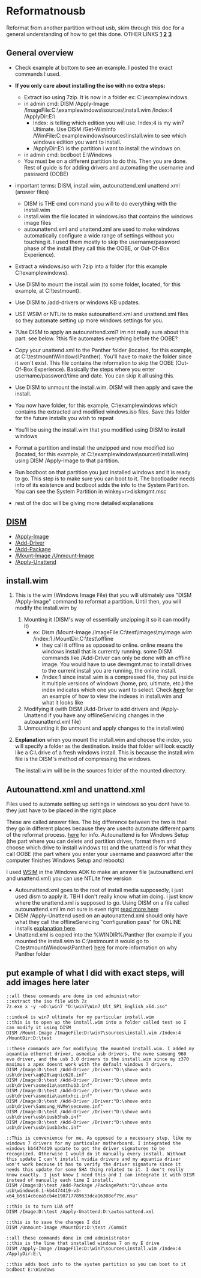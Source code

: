 # Reformatnousb
Reformat from another partition without usb, skim through this doc for a general understanding of how to get this done.
OTHER LINKS [**1**](https://github.com/iidanL/InstallWindowsWithoutUSB/blob/main/Install%20Windows.bat) [**2**](https://superuser.com/questions/193912/install-windows-7-x64-from-a-separate-partition-on-same-hard-drive-no-dvd-usb) [**3**](https://www.tenforums.com/tutorials/84331-apply-windows-image-using-dism-instead-clean-install.html)

## General overview
* Check example at bottom to see an example. I posted the exact commands I used.
* **If you only care about installing the iso with no extra steps:** 
  * Extract iso using 7zip. It is now in a folder ex: C:\examplewindows.
  * in admin cmd: DISM /Apply-Image /ImageFile:C:\examplewindows\sources\install.wim /Index:4 /ApplyDir:E:\
    * Index: is telling which edition you will use. Index:4 is my win7 Ultimate. Use DISM /Get-WimInfo /WimFile:C:examplewindows\sources\install.wim to see which windows edition you want to install.
    * /ApplyDir:E:\ is the partition i want to install the windows on. 
  * in admin cmd: bcdboot E:\Windows
  * You must be on a different partition to do this. Then you are done. Rest of guide is for adding drivers and automating the username and password (OOBE)

* important terms: DISM, install.wim, autounattend.xml unattend.xml (answer files)
  * DISM is THE cmd command you will to do everything with the install.wim  
  * install.wim the file located in windows.iso that contains the windows image files
  * autounattend.xml and unattend.xml are used to make windows automatically configure a wide range of settings without you touching it. I used them mostly to skip the username/password phase of the install (they call this the OOBE, or Out-Of-Box Experience).
* Extract a windows.iso with 7zip into a folder (for this example C:\examplewindows). 
* Use DISM to mount the install.wim (to some folder, located, for this example, at C:\testmount). 
* Use DISM to /add-drivers or windows KB updates.
* USE WSIM or NTLite to make autounattend.xml and unattend.xml files so they automate setting up more windows settings for you.
* ?Use DISM to apply an autounattend.xml? im not really sure about this part. see below. ?this file automates everything before the OOBE?  
* Copy your unattend.xml to the Panther folder (located, for this example, at C:\testmount\Windows\Panther). You'll have to make the folder since it won't exist. This file contains the information to skip the OOBE (Out-Of-Box Experience). Basically the steps where you enter username/password/time and date. You can skip it all using this.
* Use DISM to unmount the install.wim. DISM will then apply and save the install.
* You now have folder, for this example, C:\examplewindows which contains the extracted and modified windows.iso files. Save this folder for the future installs you wish to repeat
* You'll be using the install.wim that you modified using DISM to install windows
* Format a partition and install the unzipped and now modified iso (located, for this example, at C:\examplewindows\sources\install.wim) using DISM /Apply-Image to that partition.
* Run bcdboot on that partition you just installed windows and it is ready to go. This step is to make sure you can boot to it. The bootloader needs info of its existence and bcdboot adds the info to the System Partition. You can see the System Partition in winkey+r>diskmgmt.msc

* rest of the doc will be giving more detailed explanations

## [DISM](https://docs.microsoft.com/en-us/windows-hardware/manufacture/desktop/what-is-dism?view=windows-11)
* [/Apply-Image](https://docs.microsoft.com/en-us/windows-hardware/manufacture/desktop/dism-image-management-command-line-options-s14?view=windows-11#apply-image)
* [/Add-Driver](https://docs.microsoft.com/en-us/windows-hardware/manufacture/desktop/add-and-remove-drivers-to-an-offline-windows-image?view=windows-11)
* [/Add-Package](https://docs.microsoft.com/en-us/windows-hardware/manufacture/desktop/dism-operating-system-package-servicing-command-line-options?view=windows-11#add-package)
* [/Mount-Image /Unmount-Image](https://docs.microsoft.com/en-us/windows-hardware/manufacture/desktop/mount-and-modify-a-windows-image-using-dism?view=windows-11)
* [/Apply-Unattend](https://docs.microsoft.com/en-us/windows-hardware/manufacture/desktop/dism-unattended-servicing-command-line-options?view=windows-11#apply-unattend)

## install.wim
  1. This is the wim (Windows Image File) that you will ultimately use "DISM /Apply-Image" command to reformat a partition. Until then, you will modify the install.wim by
     1. Mounting it (DISM's way of essentially unzipping it so it can modify it)
        * ex: Dism /Mount-Image /ImageFile:C:\test\images\myimage.wim /index:1 /MountDir:C:\test\offline
          * they call it offline as opposed to online. online means the windows install that is currently running. some DISM commands like /Add-Driver can only be done with an offline image. You would have to use devmgmt.msc to install drives to the current install you are running, the online install.
          * /index:1 since install.wim is a compressed file, they put inside it multiple versions of windows (home, pro, ultimate, etc.) the index indicates which one you want to select. Check [**_here_**](https://www.tenforums.com/general-support/162980-what-index-number-how-do-i-find-thank-you-post2000764.html?s=ab6904756d100e190fc1593666d2cc3d#post2000764) for an example of how to view the indexes in install.wim and what it looks like
     2. Modifying it (with DISM /Add-Driver to add drivers and /Apply-Unattend if you have any offlineServicing changes in the autoaunattend.xml file)
     3. Unmounting it (to unmount and apply changes to the install.wim)

  2. **Explanation**  when you mount the install.wim and choose the index, you will specify a folder as the destination. inside that folder will look exactly like a C:\ drive of a fresh windows install. This is because the install.wim file is the DISM's method of compressing the windows.

     The install.wim will be in the sources folder of the mounted directory.

## Autounattend.xml and unattend.xml

Files used to automate setting up settings in windows so you dont have to. they just have to be placed in the right place

These are called answer files. The big difference between the two is that they go in different places because they are usedto automate different parts of the reformat process. [here](https://win10.guru/answer-file-autounattend-xml-or-unattend-xml/) for info. Autounattend is for Windows Setup (the part where you can delete and partition drives, format them and choose which drive to install windows to) and the unattend is for what they call OOBE (the part where you enter your username and password after the computer finishes Windows Setup and reboots)

I used [WSIM](https://docs.microsoft.com/en-us/windows-hardware/customize/desktop/wsim/windows-system-image-manager-technical-reference) in the Windows ADK to make an answer file (autounattend.xml and unattend.xml) you can use NTLite free version

* Autounattend.xml goes to the root of install media supposedly, i just used dism to apply it. TBH I don't really know what im doing. i just know where the unattend.xml is supposed to go. Using DISM on a file called autounattend.xml im not sure is even right [read more here](https://docs.microsoft.com/en-us/windows-hardware/manufacture/desktop/dism-unattended-servicing-command-line-options?view=windows-11)
* DISM /Apply-Unattend used on an autounattend.xml should only have what they call the offlineServicing "configuration pass" for ONLINE installs [explanation here](https://docs.microsoft.com/en-us/windows-hardware/manufacture/desktop/how-configuration-passes-work?view=windows-11).
* Unattend.xml is copied into the %WINDIR%/Panther (for example if you mounted the install.wim to C:\testmount it would go to C:testmount\Windows\Panther)
  [here](https://docs.microsoft.com/en-us/windows-hardware/manufacture/desktop/windows-setup-automation-overview?view=windows-11#implicit-answer-file-search-order) for more information on why Panther folder

## put example of what I did with exact steps, will add images here later
```
::all these commands are done in cmd administrator
::extract the iso file with 7z
7z.exe x -y -oD:\win7 "D:\win7\Win7_Ult_SP1_English_x64.iso"

::index4 is win7 ultimate for my particular install.wim
::this is to open up the install.wim into a folder called test so I can modify it using DISM
DISM /Mount-Image /ImageFile:D:\win7\sources\install.wim /Index:4 /MountDir:D:\test

::these commands are for modifying the mounted install.wim. I added my aquantia ethernet driver, asmedia usb drivers, the nvme samsung 960 evo driver, and the usb 3.0 drivers to the install.wim since my z370 maximus x apex doesnt work with the default windows 7 drivers.
DISM /Image:D:\test /Add-Driver /Driver:"D:\shove onto usb\driver\aq620\aqnic620.inf"
DISM /Image:D:\test /Add-Driver /Driver:"D:\shove onto usb\driver\asmedia\asmthub3.inf"
DISM /Image:D:\test /Add-Driver /Driver:"D:\shove onto usb\driver\asmedia\asmtxhci.inf"
DISM /Image:D:\test /Add-Driver /Driver:"D:\shove onto usb\driver\Samsung_NVMe\secnvme.inf"
DISM /Image:D:\test /Add-Driver /Driver:"D:\shove onto usb\driver\usb\iusb3hub.inf"
DISM /Image:D:\test /Add-Driver /Driver:"D:\shove onto usb\driver\usb\iusb3xhc.inf"

::This is convenience for me. As opposed to a necessary step, like my windows 7 drivers for my particular motherboard. I integrated the windows kb4474419 update to get the driver signatures to be recognized. Otherwise I would do it manually every install. Without this update I can't install nvidia drivers and my aquantia driver won't work because it has to verify the driver signature since it needs this update for some SHA thing related to it. I don't really know exactly. I just know I need this and I can integrate it with DISM instead of manually each time I install.
DISM /Image:D:\test /Add-Package /PackagePath:"D:\shove onto usb\windows6.1-kb4474419-v3-x64_b5614c6cea5cb4e198717789633dca16308ef79c.msu"

::this is to turn LUA off
DISM /Image:D:\test /Apply-Unattend:D:\autounattend.xml

::this is to save the changes I did
DISM /Unmount-Image /MountDir:D:\test /Commit
```
```
::all these commands done in cmd administrator
::this is the line that installed windows 7 on my E drive
DISM /Apply-Image /ImageFile:D:\win7\sources\install.wim /Index:4 /ApplyDir:E:\

::this adds boot info to the system partition so you can boot to it
bcdboot E:\Windows
```
